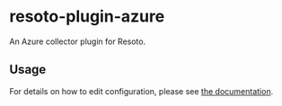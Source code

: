 # resoto-plugin-azure
An Azure collector plugin for Resoto.

## Usage
For details on how to edit configuration, please see [the documentation](https://resoto.com/docs/getting-started/configuring-resoto).
